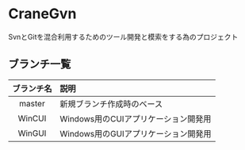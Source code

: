 # CraneGvn
SvnとGitを混合利用するためのツール開発と模索をする為のプロジェクト  
  
## ブランチ一覧
| ブランチ名 | 説明                              |
|:---------:|:---------------------------------|
| master    | 新規ブランチ作成時のベース           |
| WinCUI    | Windows用のCUIアプリケーション開発用 |
| WinGUI    | Windows用のGUIアプリケーション開発用 |
